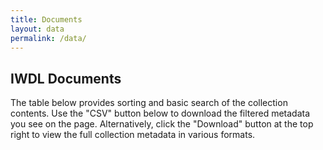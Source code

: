 ```yaml
---
title: Documents
layout: data
permalink: /data/
---
```


## IWDL Documents

The table below provides sorting and basic search of the collection contents. 
Use the "CSV" button below to download the filtered metadata you see on the page. 
Alternatively, click the "Download" button at the top right to view the full collection metadata in various formats. 
